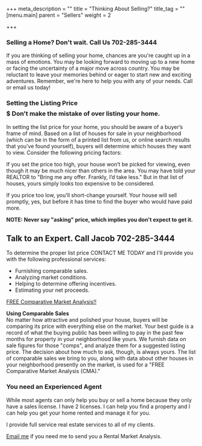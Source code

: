 +++
meta_description = ""
title = "Thinking About Selling?"
title_tag = ""
[menu.main]
parent = "Sellers"
weight = 2

+++
### Selling a Home? Don't wait. Call Us 702-285-3444

If you are thinking of selling your home, chances are you're caught up in a mass of emotions. You may be looking forward to moving up to a new home or facing the uncertainty of a major move across country. You may be reluctant to leave your memories behind or eager to start new and exciting adventures. Remember, we're here to help you with any of your needs. Call or email us today!

### Setting the Listing Price $$$$$ Don't make the mistake of over listing your home.

In setting the list price for your home, you should be aware of a buyer’s frame of mind. Based on a list of houses for sale in your neighborhood (which can be in the form of a printed list from us, or online search results that you’ve found yourself), buyers will determine which houses they want to view. Consider the following pricing factors:

If you set the price too high, your house won’t be picked for viewing, even though it may be much nicer than others in the area. You may have told your REALTOR to "Bring me any offer. Frankly, I’d take less." But in that list of houses, yours simply looks too expensive to be considered.

If you price too low, you'll short-change yourself. Your house will sell promptly, yes, but before it has time to find the buyer who would have paid more.

**NOTE: Never say "asking" price, which implies you don't expect to get it.**

## Talk to an Expert. Call Jacob 702-285-3444

To determine the proper list price CONTACT ME TODAY and I'll provide you with the following professional services:

* Furnishing comparable sales.
* Analyzing market conditions.
* Helping to determine offering incentives.
* Estimating your net proceeds.

[FREE Comparative Market Analysis!!](mailto:jacobmitro@gmail.com?subject=How%20much%20is%20my%20home%20worth?)

**Using Comparable Sales**  
No matter how attractive and polished your house, buyers will be comparing its price with everything else on the market. Your best guide is a record of what the buying public has been willing to pay in the past few months for property in your neighborhood like yours. We furnish data on sale figures for those "comps", and analyze them for a suggested listing price. The decision about how much to ask, though, is always yours. The list of comparable sales we bring to you, along with data about other houses in your neighborhood presently on the market, is used for a "FREE Comparative Market Analysis (CMA)."

### You need an Experienced Agent

While most agents can only help you buy or sell a home because they only have a sales license. I have 2 licenses. I can help you find a property and I can help you get your home rented and manage it for you.

I provide full service real estate services to all of my clients.

[Email me](mailto:jacobmitro@gmail.com?subject=I%20need%20a%20Full%20Service%20agent) if you need me to send you a Rental Market Analysis.
